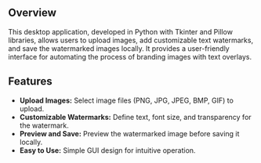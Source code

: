 ## Overview

This desktop application, developed in Python with Tkinter and Pillow libraries, allows users to upload images, add customizable text watermarks, and save the watermarked images locally. It provides a user-friendly interface for automating the process of branding images with text overlays.

## Features

- **Upload Images:** Select image files (PNG, JPG, JPEG, BMP, GIF) to upload.
- **Customizable Watermarks:** Define text, font size, and transparency for the watermark.
- **Preview and Save:** Preview the watermarked image before saving it locally.
- **Easy to Use:** Simple GUI design for intuitive operation.
